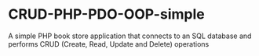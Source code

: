 # CRUD-PHP-PDO-OOP-simple
A simple PHP book store application that connects to an SQL database and performs CRUD (Create, Read, Update and Delete) operations
